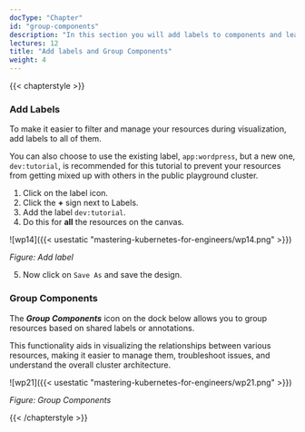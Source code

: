 ```yaml
---
docType: "Chapter"
id: "group-components"
description: "In this section you will add labels to components and learn how to group them."
lectures: 12
title: "Add labels and Group Components"
weight: 4
---
```


{{< chapterstyle >}}

### **Add Labels**

To make it easier to filter and manage your resources during visualization, add labels to all of them.

You can also choose to use the existing label, `app:wordpress`, but a new one, `dev:tutorial`, is recommended for this tutorial to prevent your resources from getting mixed up with others in the public playground cluster.

1. Click on the label icon.
2. Click the **+** sign next to Labels.
3. Add the label `dev:tutorial`.
4. Do this for **all** the resources on the canvas.

![wp14]({{< usestatic "mastering-kubernetes-for-engineers/wp14.png" >}})

_Figure: Add label_

5. Now click on `Save As` and save the design.

### **Group Components**

The _**Group Components**_ icon on the dock below allows you to group resources based on shared labels or annotations.

This functionality aids in visualizing the relationships between various resources, making it easier to manage them, troubleshoot issues, and understand the overall cluster architecture.

![wp21]({{< usestatic "mastering-kubernetes-for-engineers/wp21.png" >}})

_Figure: Group Components_

{{< /chapterstyle >}}
